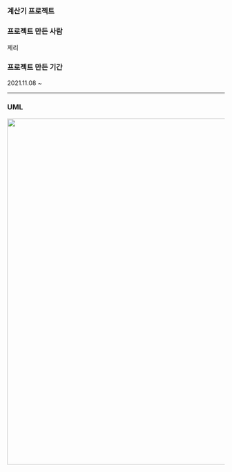 
### 계산기 프로젝트 

### 프로젝트 만든 사람
제리  

### 프로젝트 만든 기간
2021.11.08 ~

---

### UML

<img src="https://user-images.githubusercontent.com/40068674/141787736-ffd5ef3c-4ecd-4e6c-a50b-d35cf07206c2.png" width="700" height="800">
